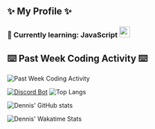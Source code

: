 ## ✨ My Profile ✨
### 🍹 Currently learning: JavaScript <img width="25" height="25" src="https://media0.giphy.com/media/ln7z2eWriiQAllfVcn/source.gif">

## ⌨️ Past Week Coding Activity ⌨️

![Past Week Coding Activity](https://wakatime.com/share/@Denn1s/21eb8f3d-54ba-4641-9e2d-74dc19ea3d25.svg)

[![Discord Bot](https://github-readme-stats.vercel.app/api/pin/?username=dennis1507&repo=discord_bot&theme=tokyonight)](https://github.com/dennis1507/discord_bot)
![Top Langs](https://github-readme-stats.vercel.app/api/top-langs/?username=dennis1507&layout=compact&theme=tokyonight)

![Dennis' GitHub stats](https://github-readme-stats.vercel.app/api?username=Dennis1507&theme=tokyonight)

![Dennis' Wakatime Stats](https://github-readme-stats.vercel.app/api/wakatime?username=Denn1s&theme=tokyonight)
